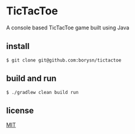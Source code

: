 # TicTacToe

A console based TicTacToe game built using Java

## install

`$ git clone git@github.com:borysn/tictactoe`

## build and run

`$ ./gradlew clean build run`

## license

[MIT](/LICENSE)
